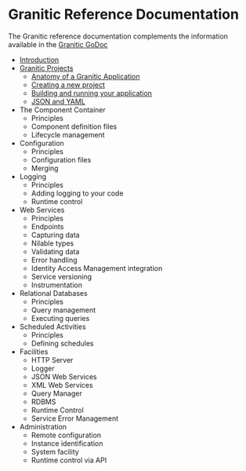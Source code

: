 # Granitic Reference Documentation

The Granitic reference documentation complements the information available in the [Granitic GoDoc](https://godoc.org/github.com/graniticio/granitic)

  * [Introduction](int-index.md)
  * [Granitic Projects](gpr-index.md)
    * [Anatomy of a Granitic Application](gpr-anatomy.md)
    * [Creating a new project](gpr-create.md)
    * [Building and running your application](gpr-build.md)
    * [JSON and YAML](gpr-json.md)
  * The Component Container
    * Principles
    * Component definition files
    * Lifecycle management
  * Configuration
    * Principles
    * Configuration files
    * Merging
  * Logging
    * Principles
    * Adding logging to your code
    * Runtime control
  * Web Services
    * Principles
    * Endpoints
    * Capturing data
    * Nilable types
    * Validating data
    * Error handling
    * Identity Access Management integration
    * Service versioning
    * Instrumentation
  * Relational Databases
    * Principles
    * Query management
    * Executing queries
  * Scheduled Activities
    * Principles
    * Defining schedules
  * Facilities
    * HTTP Server
    * Logger
    * JSON Web Services
    * XML Web Services
    * Query Manager
    * RDBMS
    * Runtime Control
    * Service Error Management
  * Administration
    * Remote configuration
    * Instance identification
    * System facility
    * Runtime control via API
    
  